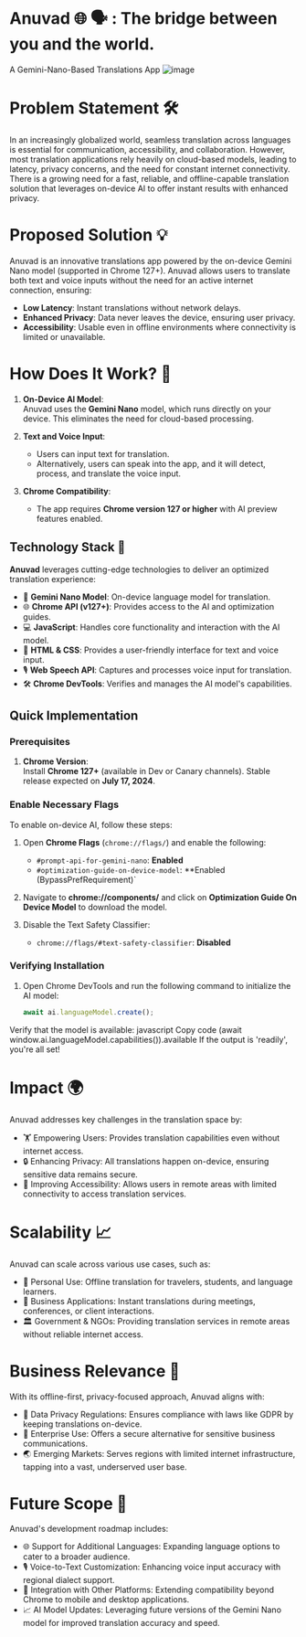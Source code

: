 # Anuvad 🌐 🗣️ : The bridge between you and the world.
A Gemini-Nano-Based Translations App
![image](https://github.com/user-attachments/assets/330d24f7-76f1-44c0-8e91-fde6589dcba5)
# Problem Statement 🛠️
In an increasingly globalized world, seamless translation across languages is essential for communication, accessibility, and collaboration. However, most translation applications rely heavily on cloud-based models, leading to latency, privacy concerns, and the need for constant internet connectivity. There is a growing need for a fast, reliable, and offline-capable translation solution that leverages on-device AI to offer instant results with enhanced privacy.

# Proposed Solution 💡
Anuvad is an innovative translations app powered by the on-device Gemini Nano model (supported in Chrome 127+). Anuvad allows users to translate both text and voice inputs without the need for an active internet connection, ensuring:

- **Low Latency**: Instant translations without network delays.  
- **Enhanced Privacy**: Data never leaves the device, ensuring user privacy.  
- **Accessibility**: Usable even in offline environments where connectivity is limited or unavailable.

# How Does It Work? 📸
1. **On-Device AI Model**:  
   Anuvad uses the **Gemini Nano** model, which runs directly on your device. This eliminates the need for cloud-based processing.  

2. **Text and Voice Input**:  
   - Users can input text for translation.  
   - Alternatively, users can speak into the app, and it will detect, process, and translate the voice input.  

3. **Chrome Compatibility**:  
   - The app requires **Chrome version 127 or higher** with AI preview features enabled.

## **Technology Stack 🔧**  
**Anuvad** leverages cutting-edge technologies to deliver an optimized translation experience:
- 🤖 **Gemini Nano Model**: On-device language model for translation.
- 🌐 **Chrome API (v127+)**: Provides access to the AI and optimization guides.
- 💻 **JavaScript**: Handles core functionality and interaction with the AI model.
- 🎨 **HTML & CSS**: Provides a user-friendly interface for text and voice input.
- 🎙️ **Web Speech API**: Captures and processes voice input for translation.
- 🛠️ **Chrome DevTools**: Verifies and manages the AI model's capabilities.


## **Quick Implementation**  

### **Prerequisites**  
1. **Chrome Version**:  
   Install **Chrome 127+** (available in Dev or Canary channels). Stable release expected on **July 17, 2024**.  

### **Enable Necessary Flags**  
To enable on-device AI, follow these steps:  

1. Open **Chrome Flags** (`chrome://flags/`) and enable the following:  
   - `#prompt-api-for-gemini-nano`: **Enabled**  
   - `#optimization-guide-on-device-model`: **Enabled (BypassPrefRequirement)`  
   
2. Navigate to **chrome://components/** and click on **Optimization Guide On Device Model** to download the model.  

3. Disable the Text Safety Classifier:  
   - `chrome://flags/#text-safety-classifier`: **Disabled**  

### **Verifying Installation**  
1. Open Chrome DevTools and run the following command to initialize the AI model:  
   ```javascript
   await ai.languageModel.create();
Verify that the model is available:
javascript
Copy code
(await window.ai.languageModel.capabilities()).available
If the output is 'readily', you're all set!

# Impact 🌍
Anuvad addresses key challenges in the translation space by:

- 🏋️ Empowering Users: Provides translation capabilities even without internet access.
- 🔒 Enhancing Privacy: All translations happen on-device, ensuring sensitive data remains secure.
- 📡 Improving Accessibility: Allows users in remote areas with limited connectivity to access translation services.

# Scalability 📈
Anuvad can scale across various use cases, such as:

- 🧳 Personal Use: Offline translation for travelers, students, and language learners.
- 💼 Business Applications: Instant translations during meetings, conferences, or client interactions.
- 🏛️ Government & NGOs: Providing translation services in remote areas without reliable internet access.

# Business Relevance 🤝
With its offline-first, privacy-focused approach, Anuvad aligns with:

- 📜 Data Privacy Regulations: Ensures compliance with laws like GDPR by keeping translations on-device.
- 🏢 Enterprise Use: Offers a secure alternative for sensitive business communications.
- 🌏 Emerging Markets: Serves regions with limited internet infrastructure, tapping into a vast, underserved user base.

# Future Scope 🚀
Anuvad's development roadmap includes:

- 🌐 Support for Additional Languages: Expanding language options to cater to a broader audience.
- 🎙️ Voice-to-Text Customization: Enhancing voice input accuracy with regional dialect support.
- 🔗 Integration with Other Platforms: Extending compatibility beyond Chrome to mobile and desktop applications.
- 📈 AI Model Updates: Leveraging future versions of the Gemini Nano model for improved translation accuracy and speed.
